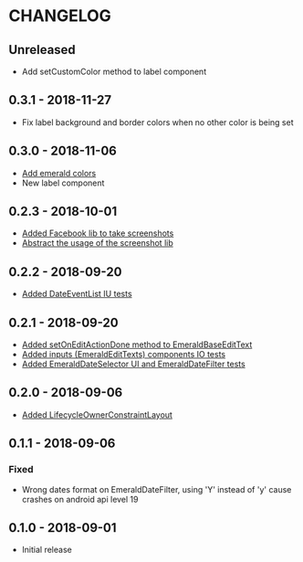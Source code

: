 # CHANGELOG

## Unreleased
- Add setCustomColor method to label component 

## 0.3.1 - 2018-11-27
- Fix label background and border colors when no other color is being set

## 0.3.0 - 2018-11-06
- [Add emerald colors][issue-25]
- New label component

## 0.2.3 - 2018-10-01
- [Added Facebook lib to take screenshots][issue-33]
- [Abstract the usage of the screenshot lib][issue-34]

## 0.2.2 - 2018-09-20
- [Added DateEventList IU tests][issue-27]

## 0.2.1 - 2018-09-20
- [Added setOnEditActionDone method to EmeraldBaseEditText][issue-20]
- [Added inputs (EmeraldEditTexts) components IO tests][issue-22]
- [Added EmeraldDateSelector UI and EmeraldDateFilter tests][issue-24]

## 0.2.0 - 2018-09-06
- [Added LifecycleOwnerConstraintLayout][issue-14]

## 0.1.1 - 2018-09-06

### Fixed
- Wrong dates format on EmeraldDateFilter, using 'Y' instead of 'y' cause crashes on android api level 19

## 0.1.0 - 2018-09-01
- Initial release

[issue-14]:https://github.com/stone-payments/emerald-components-android/issues/14
[issue-22]:https://github.com/stone-payments/emerald-components-android/issues/22
[issue-20]:https://github.com/stone-payments/emerald-components-android/issues/20
[issue-24]:https://github.com/stone-payments/emerald-components-android/issues/24
[issue-27]:https://github.com/stone-payments/emerald-components-android/issues/27
[issue-33]:https://github.com/stone-payments/emerald-components-android/issues/33
[issue-34]:https://github.com/stone-payments/emerald-components-android/issues/34
[issue-25]:https://github.com/stone-payments/emerald-components-android/issues/25

